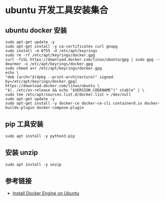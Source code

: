 # ubuntu 开发工具安装集合

## ubuntu docker 安装

```shell
sudo apt-get update -y
sudo apt-get install -y ca-certificates curl gnupg
sudo install -m 0755 -d /etc/apt/keyrings
sudo rm -rf /etc/apt/keyrings/docker.gpg
curl -fsSL https://download.docker.com/linux/ubuntu/gpg | sudo gpg --dearmor -o /etc/apt/keyrings/docker.gpg
sudo chmod a+r /etc/apt/keyrings/docker.gpg
echo \
"deb [arch="$(dpkg --print-architecture)" signed-by=/etc/apt/keyrings/docker.gpg] https://download.docker.com/linux/ubuntu \
"$(. /etc/os-release && echo "$VERSION_CODENAME")" stable" | \
sudo tee /etc/apt/sources.list.d/docker.list > /dev/null
sudo apt-get update -y
sudo apt-get install -y docker-ce docker-ce-cli containerd.io docker-buildx-plugin docker-compose-plugin
```

## pip 工具安装

```shell
sudo apt install -y python3-pip
```

## 安装 unzip

```shell
sudo apt install -y unzip
```

## 参考链接

- [Install Docker Engine on Ubuntu](https://docs.docker.com/engine/install/ubuntu/)
 
